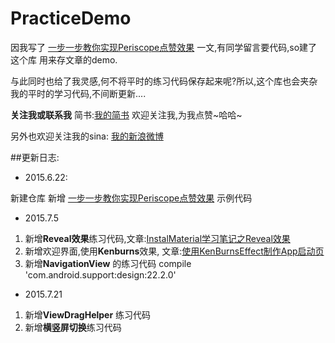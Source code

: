 # PracticeDemo

因我写了 [一步一步教你实现Periscope点赞效果](http://www.jianshu.com/p/03fdcfd3ae9c) 一文,有同学留言要代码,so建了这个库
用来存文章的demo.

与此同时也给了我灵感,何不将平时的练习代码保存起来呢?所以,这个库也会夹杂我的平时的学习代码,不间断更新....


**关注我或联系我**
简书:[我的简书](http://www.jianshu.com/users/ec59bd61433a/latest_articles)
欢迎关注我,为我点赞~哈哈~

另外也欢迎关注我的sina:
[我的新浪微博](http://weibo.com/alancheeen/profile?rightmod=1&wvr=6&mod=personinfo)


##更新日志:

- 2015.6.22:

新建仓库
新增 [一步一步教你实现Periscope点赞效果](http://www.jianshu.com/p/03fdcfd3ae9c) 示例代码

- 2015.7.5

1. 新增**Reveal效果**练习代码,文章:[InstalMaterial学习笔记之Reveal效果](http://www.jianshu.com/p/35492fb2c269)
2. 新增欢迎界面,使用**Kenburns**效果, 文章:[使用KenBurnsEffect制作App启动页](http://www.jianshu.com/p/f47d6f16aef7)
3. 新增**NavigationView** 的练习代码 compile 'com.android.support:design:22.2.0'

- 2015.7.21

1. 新增**ViewDragHelper** 练习代码
2. 新增**横竖屏切换**练习代码
